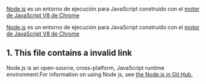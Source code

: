 [Node.js](https://nodejs.org/es/) es un entorno de ejecución para JavaScript
construido con el [motor de JavaScript V8 de Chrome](https://developers.google.com/v8/)

[Node.js](https://nodejs.org/es/) es un entorno de ejecución para JavaScript
construido con el [motor de JavaScript V8 de Chrome](https://developers.google.com/v8/)
## **1. This file contains a invalid link**
Node.js is an open-source, cross-platform, JavaScript runtime environment.For information on using Node js, see [the Node.js in Git Hub.](https://github.com/error404omg)